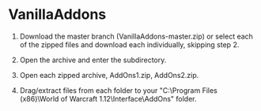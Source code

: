 # VanillaAddons

1. Download the master branch (VanillaAddons-master.zip) 
       or select each of the zipped files and download each individually, skipping step 2.

2. Open the archive and enter the subdirectory.

3. Open each zipped archive, AddOns1.zip, AddOns2.zip.

4. Drag/extract files from each folder to your "C:\Program Files (x86)\World of Warcraft 1.12\Interface\AddOns" folder.
